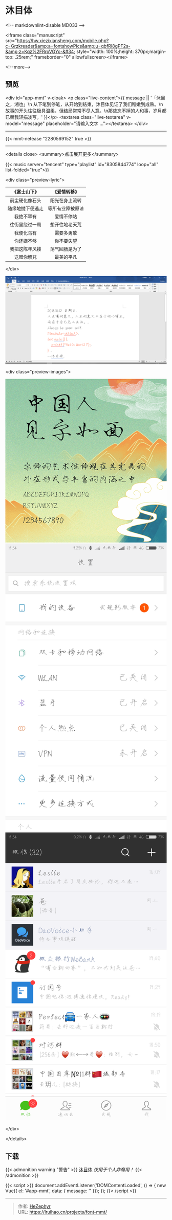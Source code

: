 # 沐目体


&lt;!-- markdownlint-disable MD033 --&gt;

&lt;iframe class=&#34;manuscript&#34; src=&#34;https://hw.xiezixiansheng.com/mobile.php?c=Grzkreader&amp;a=fontshowPics&amp;u=qbfRl8gPF2s-&amp;z=Kqz%2FRroVGYc-&#34; style=&#34;width: 100%;height: 370px;margin-top: .25rem;&#34; frameborder=&#34;0&#34; allowfullscreen&gt;&lt;/iframe&gt;

&lt;!--more--&gt;

## 预览

&lt;div id=&#34;app-mmt&#34; v-cloak&gt;
  &lt;p class=&#34;live-content&#34;&gt;{{ message || &#39;「沐目之，湘也」\n 从下笔到停笔，从开始到结束，沐目体见证了我们稚嫩到成熟。\n故事的开头往往极具温柔，但结局常常不尽人意。\n那些忘不掉的人和事，岁月都已替我轻描淡写。&#39; }}&lt;/p&gt;
  &lt;textarea class=&#34;live-textarea&#34; v-model=&#34;message&#34; placeholder=&#34;请输入文字 ...&#34;&gt;&lt;/textarea&gt;
&lt;/div&gt;

---

{{&lt; mmt-netease &#34;2280569152&#34; true &gt;}}

---

&lt;details close&gt;
  &lt;summary&gt;点击展开更多&lt;/summary&gt;

{{&lt; music server=&#34;tencent&#34; type=&#34;playlist&#34; id=&#34;8305844774&#34; loop=&#34;all&#34; list-folded=&#34;true&#34;&gt;}}

&lt;div class=&#34;preview-lyric&#34;&gt;

|   《富士山下》   |   《爱情转移》   |
| :--------------: | :--------------: |
| 前尘硬化像石头  | 阳光在身上流转  |
| 随缘地抛下便逃走 | 等所有业障被原谅 |
|    我绝不罕有    |    爱情不停站    |
| 往街里绕过一周  | 想开往地老天荒  |
|    我便化乌有    |    需要多勇敢    |
|    你还嫌不够    |    你不要失望    |
| 我把这陈年风褛  | 荡气回肠是为了  |
|    送赠你解咒    |    最美的平凡    |

&lt;/div&gt;

![word](images/word1.png)

&lt;div class=&#34;preview-images&#34;&gt;

![preview](images/preview.png)
![mobile setting](images/setting.png)
![wechat](images/wechat.png)

&lt;/div&gt;

&lt;/details&gt;

## 下载

{{&lt; admonition warning &#34;警告&#34; &gt;}}
[沐目体](https://github.com/Lruihao/MMT/releases) _仅用于个人非商用！_
{{&lt; /admonition &gt;}}

{{&lt; script &gt;}}
document.addEventListener(&#39;DOMContentLoaded&#39;, () =&gt; {
new Vue({ el: &#39;#app-mmt&#39;, data: { message: &#39;&#39; }});
});
{{&lt; /script &gt;}}


---

> 作者: [HeZephyr](https://github.com/HeZephyr)  
> URL: https://lruihao.cn/projects/font-mmt/  

